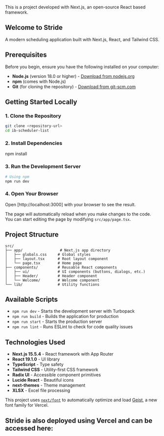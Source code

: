 This is a project developed with Next.js, an open-source React based framework.

## Welcome to Stride

A modern scheduling application built with Next.js, React, and Tailwind CSS.

## Prerequisites

Before you begin, ensure you have the following installed on your computer:

- **Node.js** (version 18.0 or higher) - [Download from nodejs.org](https://nodejs.org/)
- **npm** (comes with Node.js)
- **Git** (for cloning the repository) - [Download from git-scm.com](https://git-scm.com/)

## Getting Started Locally

### 1. Clone the Repository

```bash
git clone <repository-url>
cd ib-scheduler-list
```

### 2. Install Dependencies

npm install

### 3. Run the Development Server

```bash
# Using npm
npm run dev

```

### 4. Open Your Browser

Open [http://localhost:3000] with your browser to see the result.

The page will automatically reload when you make changes to the code. You can start editing the page by modifying `src/app/page.tsx`.

## Project Structure

```
src/
├── app/                 # Next.js app directory
│   ├── globals.css     # Global styles
│   ├── layout.tsx      # Root layout component
│   └── page.tsx        # Home page
├── components/         # Reusable React components
│   ├── ui/             # UI components (buttons, dialogs, etc.)
│   ├── Header/         # Header component
│   └── Welcome/        # Welcome component
└── lib/                # Utility functions
```

## Available Scripts

- `npm run dev` - Starts the development server with Turbopack
- `npm run build` - Builds the application for production
- `npm run start` - Starts the production server
- `npm run lint` - Runs ESLint to check for code quality issues

## Technologies Used

- **Next.js 15.5.4** - React framework with App Router
- **React 19.1.0** - UI library
- **TypeScript** - Type safety
- **Tailwind CSS** - Utility-first CSS framework
- **Radix UI** - Accessible component primitives
- **Lucide React** - Beautiful icons
- **next-themes** - Theme management
- **XLSX** - Excel file processing

This project uses [`next/font`](https://nextjs.org/docs/app/building-your-application/optimizing/fonts) to automatically optimize and load [Geist](https://vercel.com/font), a new font family for Vercel.


## Stride is also deployed using Vercel and can be accessed here:



